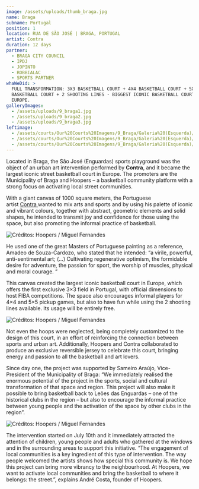 ```yaml
---
image: /assets/uploads/thumb_braga.jpg
name: Braga
subname: Portugal
position: 1
location: RUA DE SÃO JOSÉ | BRAGA, PORTUGAL
artist: Contra
duration: 12 days
partner:
  - BRAGA CITY COUNCIL
  - IPDJ
  - JOPINTO
  - ROBBIALAC
  - SPORTS PARTNER
whaWeDid: >
  FULL TRANSFORMATION: 3X3 BASKETBALL COURT + 4X4 BASKETBALL COURT + 5X5
  BASKETBALL COURT + 2 SHOOTING LINES - BIGGEST ICONIC BASKETBALL COURT IN
  EUROPE.
galleryImages:
  - /assets/uploads/9_braga1.jpg
  - /assets/uploads/9_braga2.jpg
  - /assets/uploads/9_braga3.jpg
leftimage:
  - /assets/courts/Our%20Courts%20Imagens/9_Braga/Galeria%20(Esquerda)/1.jpg
  - /assets/courts/Our%20Courts%20Imagens/9_Braga/Galeria%20(Esquerda)/2.jpg
  - /assets/courts/Our%20Courts%20Imagens/9_Braga/Galeria%20(Esquerda)/3.jpg
---
```

Located in Braga, the São José (Enguardas) sports playground was the object of an urban art intervention performed by **Contra**, and it became the largest iconic street basketball court in Europe. The promoters are the Municipality of Braga and Hoopers – a basketball community platform with a strong focus on activating local street communities.

With a giant canvas of 1000 square meters, the Portuguese artist [Contra](https://www.isupportstreetart.com/artist/contra/)[ ](https://www.isupportstreetart.com/artist/contra/)wanted to mix arts and sports and by using his palette of iconic and vibrant colours, together with abstract, geometric elements and solid shapes, he intended to transmit joy and confidence for those using the space, but also promoting the informal practice of basketball.

![Créditos: Hoopers / Miguel Fernandes](/assets/uploads/1_braga_makingof.jpg "Créditos: Hoopers / Miguel Fernandes")

He used one of the great Masters of Portuguese painting as a reference, Amadeo de Souza-Cardozo, who stated that he intended: “a virile, powerful, anti-sentimental art; (…) Cultivating regenerative optimism, the formidable desire for adventure, the passion for sport, the worship of muscles, physical and moral courage. ”

This canvas created the largest iconic basketball court in Europe, which offers the first exclusive 3×3 field in Portugal, with official dimensions to host FIBA competitions. The space also encourages informal players for 4×4 and 5×5 pickup games, but also to have fun while using the 2 shooting lines available. Its usage will be entirely free.

![Créditos: Hoopers / Miguel Fernandes](/assets/uploads/3_braga_makingof.jpg "Créditos: Hoopers / Miguel Fernandes")

Not even the hoops were neglected, being completely customized to the design of this court, in an effort of reinforcing the connection between sports and urban art. Additionally, Hoopers and Contra collaborated to produce an exclusive reversible jersey to celebrate this court, bringing energy and passion to all the basketball and art lovers.

Since day one, the project was supported by Sameiro Araújo, Vice-President of the Municipality of Braga: “We immediately realised the enormous potential of the project in the sports, social and cultural transformation of that space and region. This project will also make it possible to bring basketball back to Leões das Enguardas – one of the historical clubs in the region – but also to encourage the informal practice between young people and the activation of the space by other clubs in the region”.

![Créditos: Hoopers / Miguel Fernandes](/assets/uploads/4_braga_makingof.jpg "Créditos: Hoopers / Miguel Fernandes")

The intervention started on July 10th and it immediately attracted the attention of children, young people and adults who gathered at the windows and in the surrounding areas to support this initiative. “The engagement of local communities is a key ingredient of this type of intervention. The way people welcomed the artists shows how special this community is. We hope this project can bring more vibrancy to the neighbourhood. At Hoopers, we want to activate local communities and bring the basketball to where it belongs: the street.”, explains André Costa, founder of Hoopers.